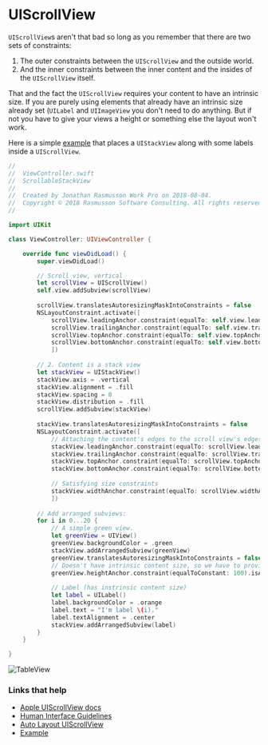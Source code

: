 # UIScrollView

`UIScrollView`s aren't that bad so long as you remember that there are two sets of constraints:

1. The outer constraints between the `UIScrollView` and the outside world.
2. And the inner constraints between the inner content and the insides of the `UIScrollView` itself.

That and the fact the `UIScrollView` requires your content to have an intrinsic size. If you are purely using elements that already have an intrinsic size already set (`UILabel` and `UIImageView` you don't need to do anything. But if not you have to give your views a height or something else the layout won't work.

Here is a simple [example](https://blog.alltheflow.com/scrollable-uistackview) that places a `UIStackView` along with some labels inside a `UIScrollView`.

```swift
//
//  ViewController.swift
//  ScrollableStackView
//
//  Created by Jonathan Rasmusson Work Pro on 2018-08-04.
//  Copyright © 2018 Rasmusson Software Consulting. All rights reserved.
//

import UIKit

class ViewController: UIViewController {

    override func viewDidLoad() {
        super.viewDidLoad()

        // Scroll view, vertical
        let scrollView = UIScrollView()
        self.view.addSubview(scrollView)
        
        scrollView.translatesAutoresizingMaskIntoConstraints = false
        NSLayoutConstraint.activate([
            scrollView.leadingAnchor.constraint(equalTo: self.view.leadingAnchor),
            scrollView.trailingAnchor.constraint(equalTo: self.view.trailingAnchor),
            scrollView.topAnchor.constraint(equalTo: self.view.topAnchor),
            scrollView.bottomAnchor.constraint(equalTo: self.view.bottomAnchor)
            ])
        
        // 2. Content is a stack view
        let stackView = UIStackView()
        stackView.axis = .vertical
        stackView.alignment = .fill
        stackView.spacing = 0
        stackView.distribution = .fill
        scrollView.addSubview(stackView)
        
        stackView.translatesAutoresizingMaskIntoConstraints = false
        NSLayoutConstraint.activate([
            // Attaching the content's edges to the scroll view's edges
            stackView.leadingAnchor.constraint(equalTo: scrollView.leadingAnchor),
            stackView.trailingAnchor.constraint(equalTo: scrollView.trailingAnchor),
            stackView.topAnchor.constraint(equalTo: scrollView.topAnchor),
            stackView.bottomAnchor.constraint(equalTo: scrollView.bottomAnchor),
            
            // Satisfying size constraints
            stackView.widthAnchor.constraint(equalTo: scrollView.widthAnchor)
            ])
        
        // Add arranged subviews:
        for i in 0...20 {
            // A simple green view.
            let greenView = UIView()
            greenView.backgroundColor = .green
            stackView.addArrangedSubview(greenView)
            greenView.translatesAutoresizingMaskIntoConstraints = false
            // Doesn't have intrinsic content size, so we have to provide the height at least
            greenView.heightAnchor.constraint(equalToConstant: 100).isActive = true
            
            // Label (has instrinsic content size)
            let label = UILabel()
            label.backgroundColor = .orange
            label.text = "I'm label \(i)."
            label.textAlignment = .center
            stackView.addArrangedSubview(label)
        }
    }

}

``` 

![TableView](https://github.com/jrasmusson/ios-starter-kit/blob/master/basics/UIScrollView/images/demo.gif)


### Links that help

* [Apple UIScrollView docs](https://developer.apple.com/documentation/uikit/uiscrollview)
* [Human Interface Guidelines](https://developer.apple.com/design/human-interface-guidelines/ios/views/scroll-views/)
* [Auto Layout UIScrollView](https://developer.apple.com/library/archive/documentation/UserExperience/Conceptual/AutolayoutPG/WorkingwithScrollViews.html#//apple_ref/doc/uid/TP40010853-CH24-SW1)
* [Example](https://blog.alltheflow.com/scrollable-uistackview)
